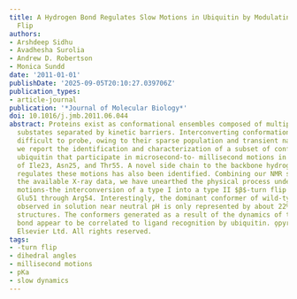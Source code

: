```yaml
---
title: A Hydrogen Bond Regulates Slow Motions in Ubiquitin by Modulating a $β$-Turn
  Flip
authors:
- Arshdeep Sidhu
- Avadhesha Surolia
- Andrew D. Robertson
- Monica Sundd
date: '2011-01-01'
publishDate: '2025-09-05T20:10:27.039706Z'
publication_types:
- article-journal
publication: '*Journal of Molecular Biology*'
doi: 10.1016/j.jmb.2011.06.044
abstract: Proteins exist as conformational ensembles composed of multiple interchanging
  substates separated by kinetic barriers. Interconverting conformations are often
  difficult to probe, owing to their sparse population and transient nature. Here,
  we report the identification and characterization of a subset of conformations in
  ubiquitin that participate in microsecond-to- millisecond motions in the amides
  of Ile23, Asn25, and Thr55. A novel side chain to the backbone hydrogen bond that
  regulates these motions has also been identified. Combining our NMR studies with
  the available X-ray data, we have unearthed the physical process underlying slow
  motions-the interconversion of a type I into a type II $β$-turn flip at residues
  Glu51 through Arg54. Interestingly, the dominant conformer of wild-type ubiquitin
  observed in solution near neutral pH is only represented by about 22% of the crystal
  structures. The conformers generated as a result of the dynamics of the hydrogen
  bond appear to be correlated to ligand recognition by ubiquitin. o̧pyright 2011
  Elsevier Ltd. All rights reserved.
tags:
- -turn flip
- dihedral angles
- millisecond motions
- pKa
- slow dynamics
---
```

